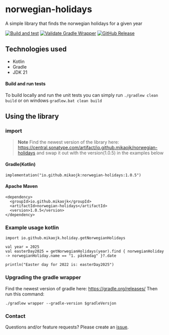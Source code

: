 # norwegian-holidays
A simple library that finds the norwegian holidays for a given year

[![Build and test](https://github.com/MikAoJk/norwegian-holidays/actions/workflows/build-and-test.yml/badge.svg?branch=main)](https://github.com/MikAoJk/norwegian-holidays/actions/workflows/build-and-test.yml)
[![Validate Gradle Wrapper](https://github.com/MikAoJk/norwegian-holidays/actions/workflows/gradle-wrapper-validation.yml/badge.svg?branch=main)](https://github.com/MikAoJk/norwegian-holidays/actions/workflows/gradle-wrapper-validation.yml)
[![GitHub Release](https://img.shields.io/github/v/release/MikAoJk/norwegian-holidays)](https://img.shields.io/maven-central/v/io.github.mikaojk/norwegian-holidays
)

## Technologies used
* Kotlin
* Gradle
* JDK 21

#### Build and run tests
To build locally and run the unit tests you can simply run `./gradlew clean build` or on windows
`gradlew.bat clean build`

## Using the library
### import
> **Note**
> Find the newest version of the library here: https://central.sonatype.com/artifact/io.github.mikaojk/norwegian-holidays
> and swap it out with the version(1.0.5) in the examples below

#### Gradle(Kotlin)
```
implementation("io.github.mikaojk:norwegian-holidays:1.0.5")
```

#### Apache Maven
```
<dependency>
  <groupId>io.github.mikaojk</groupId>
  <artifactId>norwegian-holidays</artifactId>
  <version>1.0.5</version>
</dependency>
```
### Example usage kotlin
```
import io.github.mikaojk.holiday.getNorwegianHolidays

val year = 2025
val easterDay2025 = getNorwegianHolidays(year).find { norwegianHoliday -> norwegianHoliday.name == "1. påskedag" }?.date

println("Easter day for 2022 is: easterDay2025")
```

### Upgrading the gradle wrapper
Find the newest version of gradle here: https://gradle.org/releases/ Then run this command:

```./gradlew wrapper --gradle-version $gradleVersjon```

### Contact

Questions and/or feature requests? Please create an [issue](https://github.com/MikAoJk/norwegian-holidays/issues).
